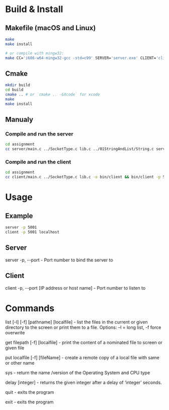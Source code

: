 # Build & Install

## Makefile (macOS and Linux)

```sh
make
make install

# or compile with mingw32:
make CC='i686-w64-mingw32-gcc -std=c99' SERVER='server.exe' CLIENT='client.exe' 
```

## Cmake

```sh
mkdir build
cd build
cmake .. # or `cmake .. -GXcode` for xcode
make
make install
```

## Manualy

### Compile and run the server

```bash
cd assignment
cc server/main.c ../SocketType.c lib.c ../01StringAndList/String.c server/ls.c server/cat.c -o bin/server && bin/server -p5001
```

### Compile and run the client

```bash
cd assignment
cc client/main.c ../SocketType.c lib.c -o bin/client && bin/client -p 5001 localhost
```

# Usage

## Example
```sh
server -p 5001
client -p 5001 localhost
```

## Server

server -p, --port - Port number to bind the server to

## Client

client -p, --port [IP address or host name] - Port number to listen to

# Commands

list [-l] [-f] [pathname] [localfile] - list the files in the current or given directory to the screen or print them to a file. Options: –l = long list, -f force overwrite 

get filepath [-f] [localfile] - print the content of a nominated file to screen or given file

put localfile [-f] [fileName] - create a remote copy of a local file with same or other name

sys - return the name /version of the Operating System and CPU type

delay [integer] - returns the given integer after a delay of ‘integer’ seconds.

quit - exits the program

exit - exits the program
